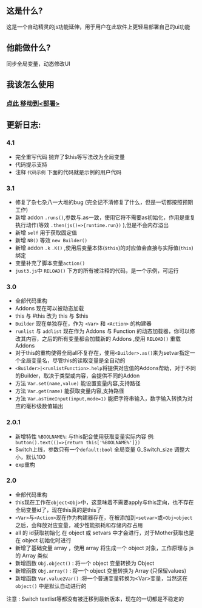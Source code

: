 ## 这是什么?
这是一个自动精灵的js功能延伸，用于用户在此软件上更轻易部署自己的ui功能

## 他能做什么?
同步全局变量，动态修改UI

## 我该怎么使用
### [点此 移动到<部署>](https://gitlab.com/thx114/zdjl-UI-boot/-/wikis/1.%E9%83%A8%E7%BD%B2)

## 更新日志:
### 4.1  
 * 完全重写代码 抛弃了$this等写法改为全局变量  
 * 代码提示支持  
 * 注释 `代码示例` 下面的代码就是示例的用户代码  

### 3.1
 * 修复了杂七杂八一大堆的bug (完全记不清修复了什么，但是一切都按照预期工作)
 * 新增 addon `.runs()`,参数与.as一致，使用它将不需要as初始化，作用是重复执行动作(等效 `.then(js()=>{runtime.run})` ),但是不会内存溢出
 * 新增 `self` 用于获取固定值
 * 新增 `NB()` 等效 `new Builder()`
 * 新增 addon `.k` `.K()` ,使用后变量本体(`$this`)的对应值会直接与实际值(`this`)绑定
 * 变量补充了脚本变量`action()`
 * `just3.js`中 `RELOAD()` 下方的所有被注释的代码，是一个示例，可运行

### 3.0
 * 全部代码重构
 * Addons 现在可以被动态加载
 * this 与 #this 改为 this 与 $this
 * `Builder` 现在单独存在，作为 `<Var>` 和 `<Action>` 的构建器
 * `runlist` 与 `addlist` 现在作为 Addons 与 Function 的动态加载器，你可以修改其内容，之后的所有变量都会加载新的 Addons ,使用 `RELOAD()` 重载 Addons
 * 对于this的重构使得全局all不复存在，使用`<Builder>.as()`来为setvar指定一个全局变量名，尽管this的读取变量是全自动的
 * `<Builder>|<runlistFunction>.help`将提供对应值的Addons帮助，对于不同的Builder，取决于类型或内容，会提供不同的Addon
 * 方法 `Var.set(name,value)` 能设置变量内容,支持路径
 * 方法 `Var.get(name)` 能获取变量内容,支持路径
 * 方法 `Var.asTimeInput(input,mode=1)` 能把字符串输入，数字输入转换为对应的毫秒级数值输出


### 2.0.1
 * 新增特性 `%BOOLNAME%`: 与this配合使用获取变量实际内容 例:``` button().text(()=>{return this['%BOOLNAME%']})```
 * Switch上线，参数只有一个`default:bool` 全局变量 G_Switch_size 调整大小，默认100
 * exp重构

### 2.0
 * 全部代码重构
 * this现在工作在`object<Obj>`中，这意味着不需要apply与this定向，也不存在全局变量id了，现在this真的是this了
 * `<Var>`与`<Action>`现在作为构建器存在，在被添加到`<setvar>`或`<Obj>object`之后，会释放对应变量，减少性能损耗和存储内存占用
 * all 的 id获取初始化 在 object 或 setvars 中才会进行，对于Mother获取也是在 object 初始化时进行  
 * 新增了基础变量 array ，使用 array 将生成一个 object 对象，工作原理与 js 的 Array 类似
 * 新增函数 `Obj.object()` : 将一个 object 变量转换为 Object
 * 新增函数 `Obj.array()` : 将一个 object 变量转换为 Array (只保留values)
 * 新增函数 `Var.value2Var()` :将一个普通变量转换为\<Var\>变量，当然这在 `object()` 中是默认自动进行的

注意 : Switch textlist等都没有被迁移到最新版本，现在的一切都是不稳定的
